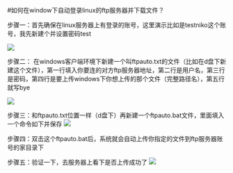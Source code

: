 <!-- --- tag:  windows 云主机 进阶 ftp -->
<!-- --- title: 如何在window下自动登录linux的ftp服务器并下载文件？ -->
#如何在window下自动登录linux的ftp服务器并下载文件？

步骤一：首先确保在linux服务器上有登录的账号，这里演示比如是testniko这个账号，我先新建个并设置密码test

![](http://kb.51hosting.com/kb/ftpauto1.png)

步骤二： 在windows客户端环境下新建一个叫ftpauto.txt的文件（比如在d盘下新建这个文件），第一行填入你要连的对方ftp服务器地址，第二行是用户名，第三行是密码，第四行是要上传windows下你想上传的那个文件（完整路径名），第五行就写bye

![](http://kb.51hosting.com/kb/ftpauto22.png)

步骤三：和ftpauto.txt位置一样（d盘下）再新建一个ftpauto.bat文件，里面填入一个命令如下并保存
![](http://kb.51hosting.com/kb/ftpauto110.png)

步骤四：双击这个ftpauto.bat后，系统就会自动上传你指定的文件到ftp服务器账号的家目录下

步骤五：验证一下，去服务器上看下是否上传成功了
![](http://kb.51hosting.com/kb/ftpauto111.png)
